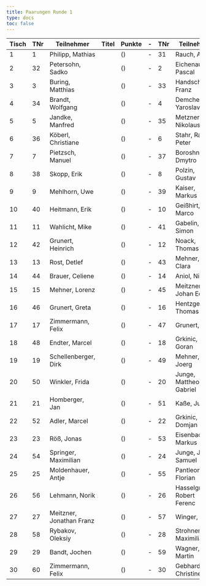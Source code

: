 ```yaml
---
title: Paarungen Runde 1
type: docs
toc: false
---
```


| Tisch | TNr | Teilnehmer               | Titel | Punkte | -   | TNr | Teilnehmer                  | Titel | Punkte | Ergebnis |
| ----- | --- | ------------------------ | ----- | ------ | --- | --- | --------------------------- | ----- | ------ | -------- |
| 1     | 1   | Philipp, Mathias         |       | ()     | -   | 31  | Rauch, Arwid                |       | ()     |          |
| 2     | 32  | Petersohn, Sadko         |       | ()     | -   | 2   | Eichenauer, Pascal          |       | ()     |          |
| 3     | 3   | Buring, Matthias         |       | ()     | -   | 33  | Handschuh, Franz            |       | ()     |          |
| 4     | 34  | Brandt, Wolfgang         |       | ()     | -   | 4   | Demchenko, Yaroslav         |       | ()     |          |
| 5     | 5   | Jandke, Manfred          |       | ()     | -   | 35  | Metzner, Nikolaus           |       | ()     |          |
| 6     | 36  | Köberl, Christiane       |       | ()     | -   | 6   | Stahr, Ralf-Peter           |       | ()     |          |
| 7     | 7   | Pietzsch, Manuel         |       | ()     | -   | 37  | Boroshnev, Dmytro           |       | ()     |          |
| 8     | 38  | Skopp, Erik              |       | ()     | -   | 8   | Polzin, Gustav              |       | ()     |          |
| 9     | 9   | Mehlhorn, Uwe            |       | ()     | -   | 39  | Kaiser, Markus              |       | ()     |          |
| 10    | 40  | Heitmann, Erik           |       | ()     | -   | 10  | Geißhirt, Marco             |       | ()     |          |
| 11    | 11  | Wahlicht, Mike           |       | ()     | -   | 41  | Gabelin, Simon              |       | ()     |          |
| 12    | 42  | Grunert, Heinrich        |       | ()     | -   | 12  | Noack, Thomas               |       | ()     |          |
| 13    | 13  | Rost, Detlef             |       | ()     | -   | 43  | Mehner, Clara               |       | ()     |          |
| 14    | 44  | Brauer, Celiene          |       | ()     | -   | 14  | Aniol, Nico                 |       | ()     |          |
| 15    | 15  | Mehner, Lorenz           |       | ()     | -   | 45  | Meitzner, Johan Eduard      |       | ()     |          |
| 16    | 46  | Grunert, Greta           |       | ()     | -   | 16  | Hentzgen, Thomas            |       | ()     |          |
| 17    | 17  | Zimmermann, Felix        |       | ()     | -   | 47  | Grunert, Olga               |       | ()     |          |
| 18    | 48  | Endter, Marcel           |       | ()     | -   | 18  | Grkinic, Goran              |       | ()     |          |
| 19    | 19  | Schellenberger, Dirk     |       | ()     | -   | 49  | Mehner, Joerg               |       | ()     |          |
| 20    | 50  | Winkler, Frida           |       | ()     | -   | 20  | Junge, Mattheo Gabriel      |       | ()     |          |
| 21    | 21  | Homberger, Jan           |       | ()     | -   | 51  | Kaße, Julian                |       | ()     |          |
| 22    | 52  | Adler, Marcel            |       | ()     | -   | 22  | Grkinic, Domjan             |       | ()     |          |
| 23    | 23  | Röß, Jonas               |       | ()     | -   | 53  | Eisenbach, Markus           |       | ()     |          |
| 24    | 54  | Springer, Maximilian     |       | ()     | -   | 24  | Junge, Jannis Samuel        |       | ()     |          |
| 25    | 25  | Moldenhauer, Antje       |       | ()     | -   | 55  | Pantleon, Florian           |       | ()     |          |
| 26    | 56  | Lehmann, Norik           |       | ()     | -   | 26  | Hasselgruber, Robert Ferenc |       | ()     |          |
| 27    | 27  | Meitzner, Jonathan Franz |       | ()     | -   | 57  | Winger, Frank               |       | ()     |          |
| 28    | 58  | Rybakov, Oleksiy         |       | ()     | -   | 28  | Strohner, Maximilian        |       | ()     |          |
| 29    | 29  | Bandt, Jochen            |       | ()     | -   | 59  | Wagner, Martin              |       | ()     |          |
| 30    | 60  | Zimmermann, Felix        |       | ()     | -   | 30  | Gebhardt, Christine         |       | ()     |          |
